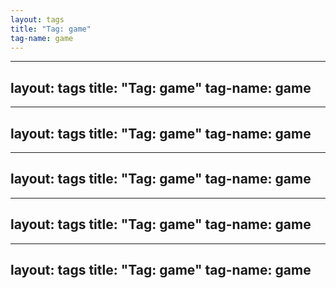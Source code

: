 ```yaml
---
layout: tags
title: "Tag: game"
tag-name: game
---
```

---
layout: tags
title: "Tag: game"
tag-name: game
---
---
layout: tags
title: "Tag: game"
tag-name: game
---
---
layout: tags
title: "Tag: game"
tag-name: game
---
---
layout: tags
title: "Tag: game"
tag-name: game
---
---
layout: tags
title: "Tag: game"
tag-name: game
---
